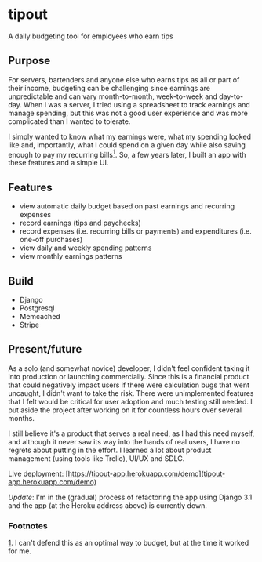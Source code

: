 # tipout
A daily budgeting tool for employees who earn tips

## Purpose
For servers, bartenders and anyone else who earns tips as all or part of their income, budgeting can be challenging since earnings are unpredictable and can vary month-to-month, week-to-week and day-to-day. When I was a server, I tried using a spreadsheet to track earnings and manage spending, but this was not a good user experience and was more complicated than I wanted to tolerate.

I simply wanted to know what my earnings were, what my spending looked like and, importantly, what I could spend on a given day while also saving enough to pay my recurring bills[<sup id="footnote">1</sup>](#fn1). So, a few years later, I built an app with these features and a simple UI.

## Features
- view automatic daily budget based on past earnings and recurring expenses
- record earnings (tips and paychecks)
- record expenses (i.e. recurring bills or payments) and expenditures (i.e. one-off purchases)
- view daily and weekly spending patterns
- view monthly earnings patterns

## Build
- Django
- Postgresql
- Memcached
- Stripe

## Present/future
As a solo (and somewhat novice) developer, I didn't feel confident taking it into production or launching commercially. Since this is a financial product that could negatively impact users if there were calculation bugs that went uncaught, I didn't want to take the risk. There were unimplemented features that I felt would be critical for user adoption and much testing still needed. I put aside the project after working on it for countless hours over several months.

I still believe it's a product that serves a real need, as I had this need myself, and although it never saw its way into the hands of real users, I have no regrets about putting in the effort. I learned a lot about product management (using tools like Trello), UI/UX and SDLC.

Live deployment: [https://tipout-app.herokuapp.com/demo](tipout-app.herokuapp.com/demo)

_Update_: I'm in the (gradual) process of refactoring the app using Django 3.1 and the app (at the Heroku address above) is currently down.

### Footnotes
<span id="fn1"></span> [1](#footnote). I can't defend this as an optimal way to budget, but at the time it worked for me.
